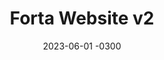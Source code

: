 ---
layout: default
title: Forta Website v2
date: 2023-06-01 -0300
tags: Branding UI
image: /img/work/forta-website-2.jpg
link: https://forta.org/
---